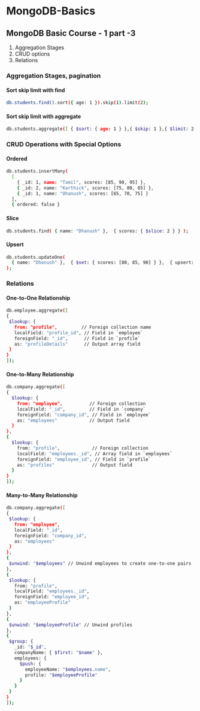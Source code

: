 # MongoDB-Basics

## MongoDB Basic Course - 1 part -3
  1. Aggregation Stages
  2. CRUD options
  3. Relations



     
### Aggregation Stages, pagination  

#### Sort skip limit with find

```bash
db.students.find().sort({ age: 1 }).skip(1).limit(2);       
```
#### Sort skip limit with aggregate

```bash
db.students.aggregate([ { $sort: { age: 1 } },{ $skip: 1 },{ $limit: 2 } ]);
```

### CRUD Operations with Special Options

#### Ordered
```bash
db.students.insertMany(
  [
    { _id: 1, name: "Tamil", scores: [85, 90, 95] },
    { _id: 2, name: "Karthick", scores: [75, 80, 85] },
    { _id: 1, name: "Dhanush", scores: [65, 70, 75] } 
  ],
  { ordered: false } 
```

#### Slice

```bash
db.students.find( { name: "Dhanush" },  { scores: { $slice: 2 } } );
```

#### Upsert

```bash
db.students.updateOne(
  { name: "Dhanush" },  { $set: { scores: [80, 85, 90] } },  { upsert: true }
);
```

### Relations
  ####  One-to-One Relationship
  
   ```bash
 db.employee.aggregate([
  {
    $lookup: {
      from: "profile",         // Foreign collection name
      localField: "profile_id", // Field in `employee`
      foreignField: "_id",      // Field in `profile`
      as: "profileDetails"      // Output array field
    }
  }
]);

  ```

####  One-to-Many Relationship
  ```bash
db.company.aggregate([
  {
    $lookup: {
      from: "employee",          // Foreign collection
      localField: "_id",         // Field in `company`
      foreignField: "company_id", // Field in `employee`
      as: "employees"            // Output field
    }
  },
  {
    $lookup: {
      from: "profile",            // Foreign collection
      localField: "employees._id", // Array field in `employees`
      foreignField: "employee_id", // Field in `profile`
      as: "profiles"              // Output field
    }
  }
]);

  ```

####  Many-to-Many Relationship
   ```bash
db.company.aggregate([
  {
    $lookup: {
      from: "employee",
      localField: "_id",
      foreignField: "company_id",
      as: "employees"
    }
  },
  {
    $unwind: "$employees" // Unwind employees to create one-to-one pairs
  },
  {
    $lookup: {
      from: "profile",
      localField: "employees._id",
      foreignField: "employee_id",
      as: "employeeProfile"
    }
  },
  {
    $unwind: "$employeeProfile" // Unwind profiles
  },
  {
    $group: {
      _id: "$_id",
      companyName: { $first: "$name" },
      employees: {
        $push: {
          employeeName: "$employees.name",
          profile: "$employeeProfile"
        }
      }
    }
  }
]);


  ```




 
